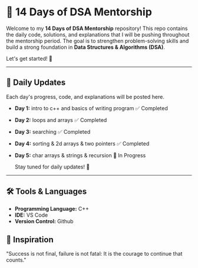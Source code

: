 # 🚀 14 Days of DSA Mentorship

Welcome to my **14 Days of DSA Mentorship** repository! This repo contains the daily code, solutions, and explanations that I will be pushing throughout the mentorship period. The goal is to strengthen problem-solving skills and build a strong foundation in **Data Structures & Algorithms (DSA)**. 

Let's get started! 🎯


---

## 📝 Daily Updates

Each day's progress, code, and explanations will be posted here.  
- **Day 1:** intro to c++ and basics of writing program ✅ Completed 
- **Day 2:** loops and arrays  ✅ Completed 
- **Day 3:** searching ✅ Completed 
- **Day 4:** sorting & 2d arrays & two pointers ✅ Completed 
- **Day 5:** char arrays & strings & recursion 🔄 In Progress


  Stay tuned for daily updates! 🚀


---

## 🛠️ Tools & Languages
- **Programming Language:** C++ 
- **IDE:** VS Code
- **Version Control:** Github



## 🌟 Inspiration
"Success is not final, failure is not fatal: It is the courage to continue that counts."
